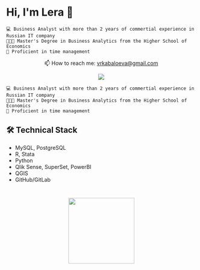 # Hi, I'm Lera 👋


    💻 Business Analyst with more than 2 years of commertial experience in Russian IT company
    👨🏻‍🎓 Master's Degree in Business Analytics from the Higher School of Economics
    🧠 Proficient in time management
    
<p align='center'>
   📫 How to reach me: <a href='mailto:vrkabaloeva@gmail.com'>vrkabaloeva@gmail.com</a>
     
   <p align='center'>
   <a href="https://t.me/lerakabaloeva">
       <img src="https://img.shields.io/badge/Telegram-2CA5E0?style=for-the-badge&logo=telegram&logoColor=white"/>
   </a>
  </p>
</p>


    💻 Business Analyst with more than 2 years of commertial experience in Russian IT company
    👨🏻‍🎓 Master's Degree in Business Analytics from the Higher School of Economics
    🧠 Proficient in time management
  
    


## 🛠 Technical Stack
*   MySQL, PostgreSQL
*   R, Stata
*   Python
*   Qlik Sense, SuperSet, PowerBI
*   QGIS
*   GitHub/GitLab


<div align="center" style="margin: 40px 0">
   <a href="https://github.com/lerkab/github-profile-views-counter">
       <img width="175px" src="https://komarev.com/ghpvc/?username=lerkab&color=DE002D">
   </a>
</div>
